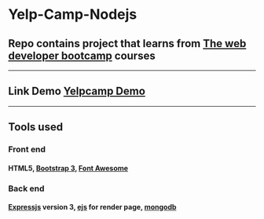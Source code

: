 # Yelp-Camp-Nodejs
## Repo contains project that learns from [The web developer bootcamp](https://www.udemy.com/the-web-developer-bootcamp/) courses
---------------------------------------------------------------------------------------------------------------------------------
## Link Demo [Yelpcamp Demo](https://camping-is-fun.herokuapp.com/)
---------------------------------------------------------------------------------------------------------------------------------
## Tools used
### Front end
#### HTML5, [Bootstrap 3](https://getbootstrap.com/), [Font Awesome](https://fontawesome.com/)
### Back end
#### [Expressjs](https://expressjs.com/) version 3, [ejs](https://ejs.co/) for render page, [mongodb](https://www.mongodb.com/)
